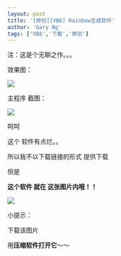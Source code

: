 ```yaml
---
layout: post
title: '[原创][VB6] Rainbow生成软件'
author: 'Gary Ng'
tags: ['VB6','下载','原创']
---
```


注：这是个无聊之作。。。  


  


效果图： 

  


![](https://dl.dropbox.com/s/zu9xgk00ic9yo6r/Rainbow.bmp)

  


主程序 截图：

![](http://4.bp.blogspot.com/-09rBhAAmVRo/T0Di826mfbI/AAAAAAAABMk/yfy8_9skAaU/s1600/Untitled.png)

呵呵

这个 软件有点烂。。

所以我不以下载链接的形式 提供下载

但是

**这个软件 就在 这张图片内哦！！**

![](https://dl.dropbox.com/s/zu9xgk00ic9yo6r/Rainbow.bmp)

  


小提示：

下载该图片

用**压缩软件打开它**～～

  


  


